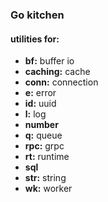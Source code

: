 ### Go kitchen

#### utilities for:
+ **bf:** buffer io
+ **caching:** cache
+ **conn:** connection
+ **e:** error
+ **id:** uuid
+ **l:** log
+ **number**
+ **q:** queue
+ **rpc:** grpc
+ **rt:** runtime
+ **sql**
+ **str:** string
+ **wk:** worker